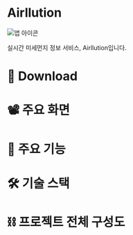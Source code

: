 # Airllution

![앱 아이콘](https://github.com/chominho96/SKKU-my-tshark/assets/66549638/dd67c87a-0d93-4705-ba7c-fb5541fc3992)

실시간 미세먼지 정보 서비스, Airllution입니다.

# 🔗 Download

# 📽️ 주요 화면

# 📜 주요 기능

# 🛠️ 기술 스택

# ⛓️ 프로젝트 전체 구성도
